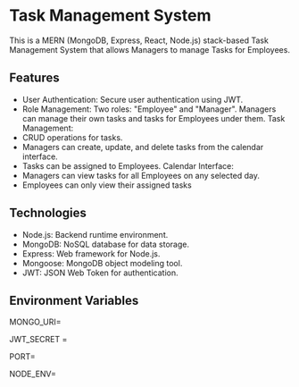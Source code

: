 
# Task Management System

This is a MERN (MongoDB, Express, React, Node.js) stack-based Task Management System that allows Managers to manage Tasks for Employees.



## Features


- User Authentication: Secure user authentication using JWT.
- Role Management: Two roles: "Employee" and "Manager". Managers can manage their own tasks and tasks for Employees under them.
Task Management:
- CRUD operations for tasks.
- Managers can create, update, and delete tasks from the calendar interface.
- Tasks can be assigned to Employees.
Calendar Interface:
- Managers can view tasks for all Employees on any selected day.
- Employees can only view their assigned tasks


## Technologies
- Node.js: Backend runtime environment.
- MongoDB: NoSQL database for data storage.
- Express: Web framework for Node.js.
- Mongoose: MongoDB object modeling tool.
- JWT: JSON Web Token for authentication.
## Environment Variables

MONGO_URI=

JWT_SECRET = 

PORT=

NODE_ENV=

